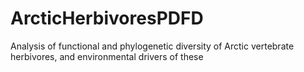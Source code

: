 # ArcticHerbivoresPDFD
Analysis of functional and phylogenetic diversity of Arctic vertebrate herbivores, and environmental drivers of these
